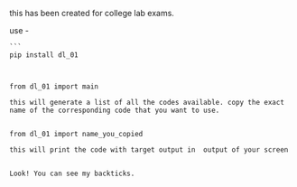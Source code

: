 this has been created for college lab exams.

use - 

````
```
pip install dl_01

````
```


````
```
from dl_01 import main 

````
```
this will generate a list of all the codes available. copy the exact name of the corresponding code that you want to use.


````
```
from dl_01 import name_you_copied
````
```
this will print the code with target output in  output of your screen


````
```
Look! You can see my backticks.
```
````